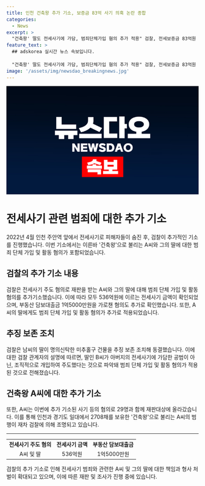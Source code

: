 ```yaml
---
title: 인천 건축왕 추가 기소, 보증금 83억 사기 의혹 논란 종합
categories:
  - News
excerpt: >
  "건축왕' 딸도 전세사기에 가담, 범죄단체가입 혐의 추가 적용" 검찰, 전세보증금 83억원 편취한 29명 추가 기소. '건축왕'으로 불리는 A씨의 딸에게도 범죄단체가입·활동 혐의 추가. 남씨 등은 전세보증금 83억원을 받아가는 등의 혐의로 구속기소되었으며, 305억원대 전세사기 1심 재판도 진행 중. 검찰, 남씨가 딸에게 명의신탁한 건물 동결조치. 인천에서 남씨 일당으로부터 전세보증금을 돌려받지 못한 세입자 4명 사망.
feature_text: >
  ## adskorea 실시간 뉴스 속보입니다.

  "건축왕' 딸도 전세사기에 가담, 범죄단체가입 혐의 추가 적용" 검찰, 전세보증금 83억원 편취한 29명 추가 기소. '건축왕'으로 불리는 A씨의 딸에게도 범죄단체가입·활동 혐의 추가. 남씨 등은 전세보증금 83억원을 받아가는 등의 혐의로 구속기소되었으며, 305억원대 전세사기 1심 재판도 진행 중. 검찰, 남씨가 딸에게 명의신탁한 건물 동결조치. 인천에서 남씨 일당으로부터 전세보증금을 돌려받지 못한 세입자 4명 사망.
image: '/assets/img/newsdao_breakingnews.jpg'
---
```


<p><img src="/assets/img/newsdao_breakingnews.jpg" alt="adskorea 속보" /></p>

<h1>전세사기 관련 범죄에 대한 추가 기소</h1>

<p data-ke-size="size16">2022년 4월 인천 주안역 앞에서 전세사기로 피해자들이 숨진 후, 검찰이 추가적인 기소를 진행했습니다. 이번 기소에서는 이른바 '건축왕'으로 불리는 A씨와 그의 딸에 대한 범죄 단체 가입 및 활동 혐의가 포함되었습니다.</p>

<h2 data-ke-size="size26">검찰의 추가 기소 내용</h2>

<p data-ke-size="size16">검찰은 전세사기 주도 혐의로 재판을 받는 A씨와 그의 딸에 대해 범죄 단체 가입 및 활동 혐의를 추가기소했습니다. 이에 따라 모두 536억원에 이르는 전세사기 금액이 확인되었으며, 부동산 담보대출금 1억5000만원을 가로챈 혐의도 추가로 확인했습니다. 또한, A씨의 딸에게도 범죄 단체 가입 및 활동 혐의가 추가로 적용되었습니다.</p>

<h2 data-ke-size="size26">추징 보존 조치</h2>

<p data-ke-size="size16">검찰은 남씨의 딸이 명의신탁한 미추홀구 건물을 추징 보존 조치해 동결했습니다. 이에 대한 검찰 관계자의 설명에 따르면, 딸인 B씨가 아버지의 전세사기에 가담한 공범이 아닌, 조직적으로 개입하여 주도했다는 것으로 파악돼 범죄 단체 가입 및 활동 혐의가 적용된 것으로 전해졌습니다.</p>

<h2 data-ke-size="size26">건축왕 A씨에 대한 추가 기소</h2>

<p data-ke-size="size16">또한, A씨는 이번에 추가 기소된 사기 등의 혐의로 29명과 함께 재판대상에 올라갔습니다. 이를 통해 인천과 경기도 일대에서 2708채를 보유한 '건축왕'으로 불리는 A씨의 범행이 재차 검찰에 의해 조명되고 있습니다.</p>

<hr>

<table>
  <tbody>
    <tr>
      <td style="text-align: center; height: 17px;"><b>전세사기 주도 혐의</b></td>
      <td style="text-align: center; height: 17px;"><b>전세사기 금액</b></td>
      <td style="text-align: center; height: 17px;"><b>부동산 담보대출금</b></td>
    </tr>
    <tr>
      <td style="text-align: center; height: 17px;">A씨 및 딸</td>
      <td style="text-align: center; height: 17px;">536억원</td>
      <td style="text-align: center; height: 17px;">1억5000만원</td>
    </tr>
  </tbody>
</table>

<p data-ke-size="size16">검찰의 추가 기소로 인해 전세사기 범죄와 관련한 A씨 및 그의 딸에 대한 책임과 형사 처벌이 확대되고 있으며, 이에 따른 재판 및 조사가 진행 중에 있습니다.</p>

